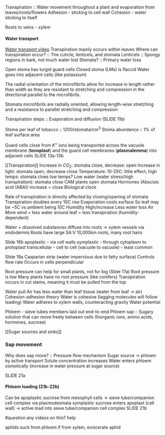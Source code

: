 Transpiration :: Water movement throughout a plant and evaporation from leaves/roots/flowers
Adhesion - sticking to cell wall
Cohesion - water sticking to itself

Roots to veins - xylem

#### Water transport
[Water transport video](https://www.youtube.com/watch?v=5CMrK8rlzZw)
Transpiration mainly occurs within leaves
Where can transpiration occur? :: The cuticle, lenticels, and stomata
Lenticels :: Spongy regions in bark, not much water lost
Stomata? :: Primary water loss

Open stoma has turgid guard cells
Closed stoma (LMs) is flaccid
	Water goes into adjacent cells (like potassium)

The radial orientation of the microfibrils allow for increase in length rather than width as they are resistant to stretching and compression in the directional parallel to the microfibrils.

Stomata microfibrils are radially oriented, allowing length-wise stretching and a resistance to parallel stretching and compression

Transpiration steps :: Evaporation and diffusion (SLIDE 11b)

Stoma per leaf of tobacco :: 1200/stomata/cm$^{3}$
Stoma abundance :: 1% of leaf surface area

Guard cells close from $K^{+}$ ions being transported across the vacuole membrane (**tonoplast**) and the guard cell membranes (**plasmalemma**) into adjacent cells
	SLIDE 13a-13b


[[Transpiration]]
	Increase in $CO_{2}$: stomata close, decrease: open
	Increase in light: stomata open, decrease close
	Temperature: 10-25C: little effect, high temps: stomata cloes
		low temps?
	Low water (water stress/high transpiration): stomata close 
	CAM plants open stomata
	Hormones (Abscisic acid (ABA)) increase = close
	Biological clock

Rate of transpiration is directly affected by closing/opening of stomata
	Transpiration doubles every 10C rise
		Evaporation cools surface
			So leaf may be ~5C vs ambient being 10C
	Humidity
		High/increase
			Less water loss
	Air
		More wind = less water around leaf = less transpiration (humidity-dependent)

Water + dissolved substances diffuse into roots -> xylem vessels via endodermis
Roots have large SA:V
	10,000km roots, many root hairs

Slide 16b
apoplastic - via cell walls
symplastic - through cytoplasm to protoplast
transcellular - cell to cell (vacuole to vacuole) - least common

Slide 19a
Casparian strip (water impervious due to fatty surface)
	Controls flow rate
	Occurs in cells perpendicular

Root pressure can help for small plants, not for big (Slide 17a)
	Root pressure is low
	Many plants have no root pressure (like conifers)
	Transpiration occurs in cut stems, meaning it must be pulled from the top

Water pull
	Air has less water than leaf tissue (water from leaf -> air)
	Cohesion-adhesion theory
		Water is cohesive (lagging molecules will follow leading)
		Water adheres to xylem walls, counteracting gravity	
	Water potential 

Phloem - sieve tubes members laid out end-to-end
Phloem sap :: Sugary solution that can move freely between cells (Inorganic ions, amino acids, hormones, sucrose)

[[Sugar sources and sinks]]

### Sap movement
Why does sap move? :: Pressure flow mechanism
Sugar source -> phloem by active transport
	Solute concentration increases
Water enters phloem osmotically (increase in water pressure at sugar source)

SLIDE 21a

#### Phloem loading (21b-22b)
Can be
	apoplastic
		sucrose from mesophyll cells -> sieve tube/companion cell complex via plasmodesmata
	symplastic
		sucrose enters apoplast (cell wall) -> active load into sieve tube/companion cell complex
SLIDE 21b

#question any videos on this? help

aphids suck from phloem
	if from xylem, eviscerate aphid